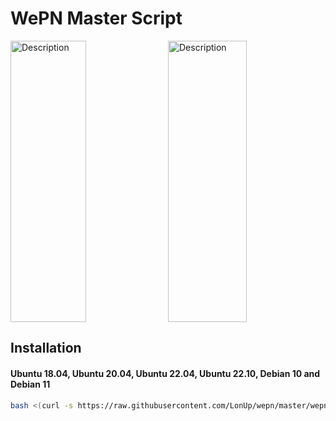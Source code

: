 # WePN Master Script

<div style="display: flex;">
  <img src="asset/shot1.jpg" alt="Description" style="width: 49%; height: 450px; margin-right: 1%;"/>
  <img src="asset/shot2.jpg" alt="Description" style="width: 50%; height: 450px"/>
</div>

## Installation

#### Ubuntu 18.04, Ubuntu 20.04, Ubuntu 22.04, Ubuntu 22.10, Debian 10 and Debian 11
```bash
bash <(curl -s https://raw.githubusercontent.com/LonUp/wepn/master/wepn.sh)
